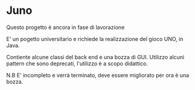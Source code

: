 # Juno
Questo progetto è ancora in fase di lavorazione

E' un pogetto universitario e  richiede la realizzazione del gioco UNO, in Java.

Contiente alcune classi del back end e una bozza di GUI. Utilizzo alcuni pattern che sono deprecati, l'utilizzo è a scopo didattico.


N.B E' incompleto e verrà terminato, deve essere migliorato per ora è una bozza.


